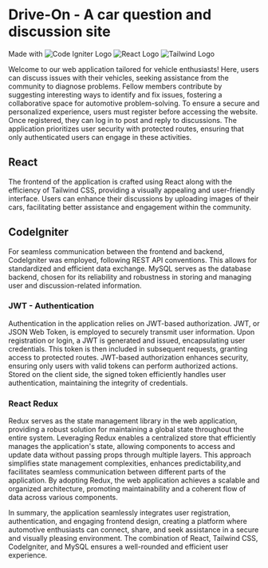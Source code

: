 # Drive-On - A car question and discussion site 

Made with 
![Code Igniter Logo](https://img.icons8.com/external-those-icons-flat-those-icons/40/external-CodeIgniter-Logo-social-media-those-icons-flat-those-icons.png)
![React Logo](https://img.icons8.com/plasticine/40/react.png)
![Tailwind Logo](https://img.icons8.com/color/40/tailwind_css.png)

Welcome to our web application tailored for vehicle enthusiasts! Here, users can discuss issues with their vehicles, seeking assistance from the community to diagnose problems. 
Fellow members contribute by suggesting interesting ways to identify and fix issues, fostering a collaborative space for automotive problem-solving.
To ensure a secure and personalized experience, users must register before accessing the website. Once registered, they can log in to post and reply to discussions. The application prioritizes user security with protected routes, ensuring that 
only authenticated users can engage in these activities.

## React

The frontend of the application is crafted using React along with the efficiency of Tailwind CSS, providing a visually appealing and user-friendly interface. Users can enhance their discussions by uploading images of their cars, facilitating better assistance
and engagement within the community.

## CodeIgniter

For seamless communication between the frontend and backend, CodeIgniter was employed, following REST API conventions. This allows for standardized and efficient data exchange. MySQL serves as the database backend, chosen for its reliability
and robustness in storing and managing user and discussion-related information.

### JWT - Authentication
Authentication in the application relies on JWT-based authorization. JWT, or JSON Web Token, is employed to securely transmit user information. Upon registration or login, a JWT is generated and issued, encapsulating user credentials. 
This token is then included in subsequent requests, granting access to protected routes. JWT-based authorization enhances security, ensuring only users with valid tokens can perform authorized actions. 
Stored on the client side, the signed token efficiently handles user authentication, maintaining the integrity of credentials.

### React Redux

Redux serves as the state management library in the web application, providing a robust solution for maintaining a global state throughout the entire system. Leveraging Redux enables a centralized store that efficiently manages the application's state,
allowing components to access and update data without passing props through multiple layers. This approach simplifies state management complexities, enhances predictability,and facilitates seamless communication between different parts of the application.
By adopting Redux, the web application achieves a scalable and organized architecture, promoting maintainability and a coherent flow of data across various components.

In summary, the application seamlessly integrates user registration, authentication, and engaging frontend design, creating a platform where automotive enthusiasts can connect, share, and seek assistance in a secure and visually pleasing environment. The combination of React, Tailwind CSS, CodeIgniter, and MySQL ensures a well-rounded and efficient user experience.
